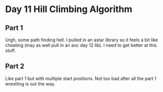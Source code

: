 # Day 11 Hill Climbing Algorithm

## Part 1

Urgh, some path finding hell. I pulled in an astar library so it feels a bit like cheating (may as well pull in an aoc day 12 lib). I need to get better at this stuff.

## Part 2

Like part 1 but with multiple start positions. Not too bad after all the part 1 wrestling is out the way.